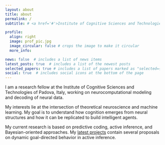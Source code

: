 ```yaml
---
layout: about
title: about
permalink: /
subtitle: # <a href='#'>Institute of Cognitive Sciences and Technologies, National Research Council, Padova</a>

profile:
  align: right
  image: prof_pic.jpg
  image_circular: false # crops the image to make it circular
  more_info:

news: false  # includes a list of news items
latest_posts: true  # includes a list of the newest posts
selected_papers: true # includes a list of papers marked as "selected={true}"
social: true  # includes social icons at the bottom of the page
---
```


I am a research fellow at the Institute of Cognitive Sciences and Technologies of Padova, Italy, working on neurocomputational modeling and decoding of neural data.

My interests lie at the intersection of theoretical neuroscience and machine learning. My goal is to understand how cognition emerges from neural structures and how it can be replicated to build intelligent agents.

My current research is based on predictive coding, active inference, and Bayesian-oriented approaches. My <a href='https://priorelli.github.io/projects/'>latest projects</a> contain several proposals on dynamic goal-directed behavior in active inference.
